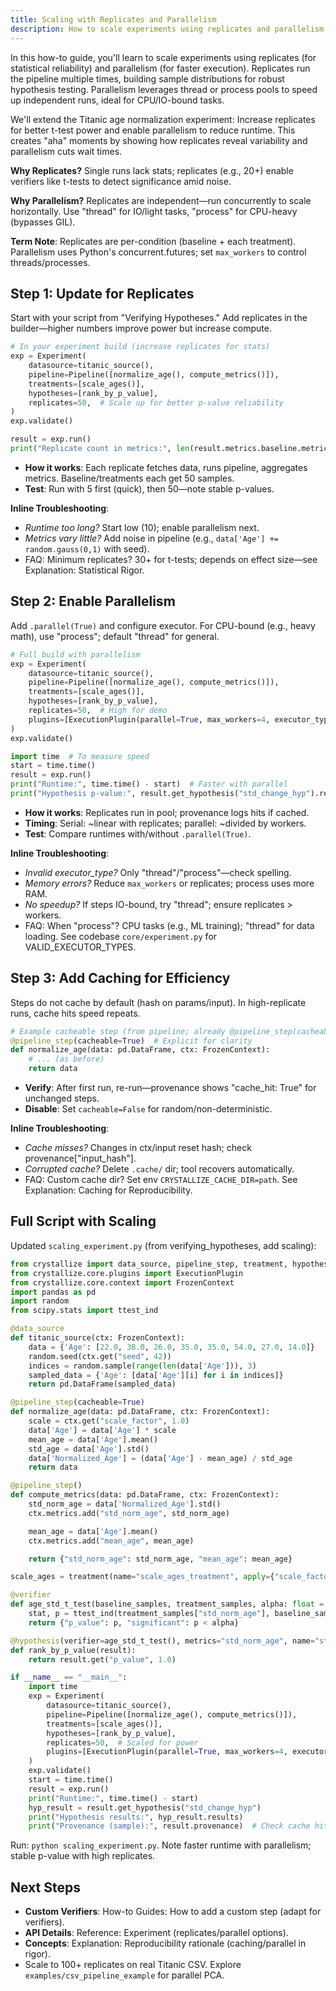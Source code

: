 ```yaml
---
title: Scaling with Replicates and Parallelism
description: How to scale experiments using replicates and parallelism.
---
```


In this how-to guide, you'll learn to scale experiments using replicates (for statistical reliability) and parallelism (for faster execution). Replicates run the pipeline multiple times, building sample distributions for robust hypothesis testing. Parallelism leverages thread or process pools to speed up independent runs, ideal for CPU/IO-bound tasks.

We'll extend the Titanic age normalization experiment: Increase replicates for better t-test power and enable parallelism to reduce runtime. This creates "aha" moments by showing how replicates reveal variability and parallelism cuts wait times.

**Why Replicates?** Single runs lack stats; replicates (e.g., 20+) enable verifiers like t-tests to detect significance amid noise.

**Why Parallelism?** Replicates are independent—run concurrently to scale horizontally. Use "thread" for IO/light tasks, "process" for CPU-heavy (bypasses GIL).

**Term Note**: Replicates are per-condition (baseline + each treatment). Parallelism uses Python's concurrent.futures; set `max_workers` to control threads/processes.

## Step 1: Update for Replicates

Start with your script from "Verifying Hypotheses." Add replicates in the builder—higher numbers improve power but increase compute.

```python
# In your experiment build (increase replicates for stats)
exp = Experiment(
    datasource=titanic_source(),
    pipeline=Pipeline([normalize_age(), compute_metrics()]),
    treatments=[scale_ages()],
    hypotheses=[rank_by_p_value],
    replicates=50,  # Scale up for better p-value reliability
)
exp.validate()

result = exp.run()
print("Replicate count in metrics:", len(result.metrics.baseline.metrics["std_norm_age"]))  # 50
```

- **How it works**: Each replicate fetches data, runs pipeline, aggregates metrics. Baseline/treatments each get 50 samples.
- **Test**: Run with 5 first (quick), then 50—note stable p-values.

**Inline Troubleshooting**:

- _Runtime too long?_ Start low (10); enable parallelism next.
- _Metrics vary little?_ Add noise in pipeline (e.g., `data['Age'] += random.gauss(0,1)` with seed).
- FAQ: Minimum replicates? 30+ for t-tests; depends on effect size—see Explanation: Statistical Rigor.

## Step 2: Enable Parallelism

Add `.parallel(True)` and configure executor. For CPU-bound (e.g., heavy math), use "process"; default "thread" for general.

```python
# Full build with parallelism
exp = Experiment(
    datasource=titanic_source(),
    pipeline=Pipeline([normalize_age(), compute_metrics()]),
    treatments=[scale_ages()],
    hypotheses=[rank_by_p_value],
    replicates=50,  # High for demo
    plugins=[ExecutionPlugin(parallel=True, max_workers=4, executor_type="process")],
)
exp.validate()

import time  # To measure speed
start = time.time()
result = exp.run()
print("Runtime:", time.time() - start)  # Faster with parallel
print("Hypothesis p-value:", result.get_hypothesis("std_change_hyp").results["scale_ages_treatment"]["p_value"])
```

- **How it works**: Replicates run in pool; provenance logs hits if cached.
- **Timing**: Serial: ~linear with replicates; parallel: ~divided by workers.
- **Test**: Compare runtimes with/without `.parallel(True)`.

**Inline Troubleshooting**:

- _Invalid executor_type?_ Only "thread"/"process"—check spelling.
- _Memory errors?_ Reduce `max_workers` or replicates; process uses more RAM.
- _No speedup?_ If steps IO-bound, try "thread"; ensure replicates > workers.
- FAQ: When "process"? CPU tasks (e.g., ML training); "thread" for data loading. See codebase `core/experiment.py` for VALID_EXECUTOR_TYPES.

## Step 3: Add Caching for Efficiency

Steps do not cache by default (hash on params/input). In high-replicate runs, cache hits speed repeats.

```python
# Example cacheable step (from pipeline; already @pipeline_step(cacheable=True))
@pipeline_step(cacheable=True)  # Explicit for clarity
def normalize_age(data: pd.DataFrame, ctx: FrozenContext):
    # ... (as before)
    return data
```

- **Verify**: After first run, re-run—provenance shows "cache_hit: True" for unchanged steps.
- **Disable**: Set `cacheable=False` for random/non-deterministic.

**Inline Troubleshooting**:

- _Cache misses?_ Changes in ctx/input reset hash; check provenance["input_hash"].
- _Corrupted cache?_ Delete `.cache/` dir; tool recovers automatically.
- FAQ: Custom cache dir? Set env `CRYSTALLIZE_CACHE_DIR=path`. See Explanation: Caching for Reproducibility.

## Full Script with Scaling

Updated `scaling_experiment.py` (from verifying_hypotheses, add scaling):

```python
from crystallize import data_source, pipeline_step, treatment, hypothesis, verifier
from crystallize.core.plugins import ExecutionPlugin
from crystallize.core.context import FrozenContext
import pandas as pd
import random
from scipy.stats import ttest_ind

@data_source
def titanic_source(ctx: FrozenContext):
    data = {'Age': [22.0, 38.0, 26.0, 35.0, 35.0, 54.0, 27.0, 14.0]}
    random.seed(ctx.get("seed", 42))
    indices = random.sample(range(len(data['Age'])), 3)
    sampled_data = {'Age': [data['Age'][i] for i in indices]}
    return pd.DataFrame(sampled_data)

@pipeline_step(cacheable=True)
def normalize_age(data: pd.DataFrame, ctx: FrozenContext):
    scale = ctx.get("scale_factor", 1.0)
    data['Age'] = data['Age'] * scale
    mean_age = data['Age'].mean()
    std_age = data['Age'].std()
    data['Normalized_Age'] = (data['Age'] - mean_age) / std_age
    return data

@pipeline_step()
def compute_metrics(data: pd.DataFrame, ctx: FrozenContext):
    std_norm_age = data['Normalized_Age'].std()
    ctx.metrics.add("std_norm_age", std_norm_age)

    mean_age = data['Age'].mean()
    ctx.metrics.add("mean_age", mean_age)

    return {"std_norm_age": std_norm_age, "mean_age": mean_age}

scale_ages = treatment(name="scale_ages_treatment", apply={"scale_factor": 1.5})

@verifier
def age_std_t_test(baseline_samples, treatment_samples, alpha: float = 0.05):
    stat, p = ttest_ind(treatment_samples["std_norm_age"], baseline_samples["std_norm_age"], equal_var=False)
    return {"p_value": p, "significant": p < alpha}

@hypothesis(verifier=age_std_t_test(), metrics="std_norm_age", name="std_change_hyp")
def rank_by_p_value(result):
    return result.get("p_value", 1.0)

if __name__ == "__main__":
    import time
    exp = Experiment(
        datasource=titanic_source(),
        pipeline=Pipeline([normalize_age(), compute_metrics()]),
        treatments=[scale_ages()],
        hypotheses=[rank_by_p_value],
        replicates=50,  # Scaled for power
        plugins=[ExecutionPlugin(parallel=True, max_workers=4, executor_type="process")],
    )
    exp.validate()
    start = time.time()
    result = exp.run()
    print("Runtime:", time.time() - start)
    hyp_result = result.get_hypothesis("std_change_hyp")
    print("Hypothesis results:", hyp_result.results)
    print("Provenance (sample):", result.provenance)  # Check cache hits
```

Run: `python scaling_experiment.py`. Note faster runtime with parallelism; stable p-value with high replicates.

## Next Steps

- **Custom Verifiers**: How-to Guides: How to add a custom step (adapt for verifiers).
- **API Details**: Reference: Experiment (replicates/parallel options).
- **Concepts**: Explanation: Reproducibility rationale (caching/parallel in rigor).
- Scale to 100+ replicates on real Titanic CSV. Explore `examples/csv_pipeline_example` for parallel PCA.
